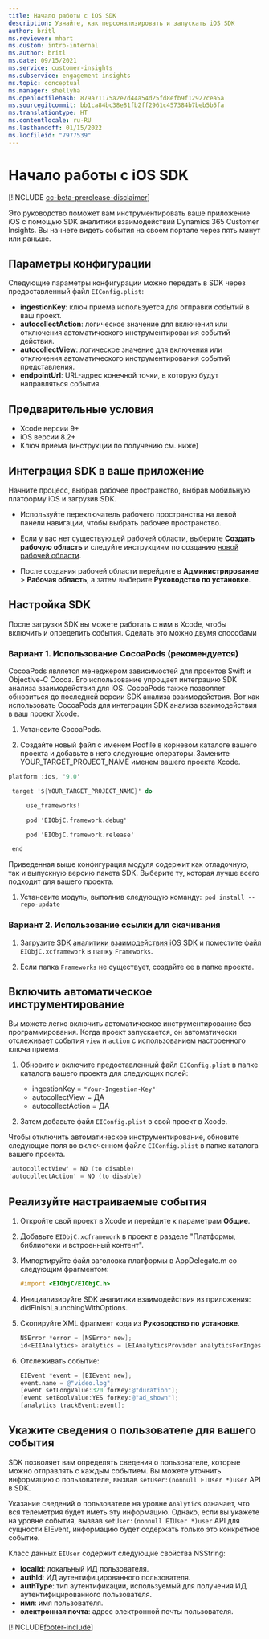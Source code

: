 ```yaml
---
title: Начало работы с iOS SDK
description: Узнайте, как персонализировать и запускать iOS SDK
author: britl
ms.reviewer: mhart
ms.custom: intro-internal
ms.author: britl
ms.date: 09/15/2021
ms.service: customer-insights
ms.subservice: engagement-insights
ms.topic: conceptual
ms.manager: shellyha
ms.openlocfilehash: 879a71175a2e7d44a54d25fd8efb9f12927cea5a
ms.sourcegitcommit: bb1ca84bc38e81fb2ff2961c457384b7beb5b5fa
ms.translationtype: HT
ms.contentlocale: ru-RU
ms.lasthandoff: 01/15/2022
ms.locfileid: "7977539"
---
```

# <a name="get-started-with-the-ios-sdk"></a>Начало работы с iOS SDK

[!INCLUDE [cc-beta-prerelease-disclaimer](includes/cc-beta-prerelease-disclaimer.md)]

Это руководство поможет вам инструментировать ваше приложение iOS с помощью SDK аналитики взаимодействий Dynamics 365 Customer Insights. Вы начнете видеть события на своем портале через пять минут или раньше.

## <a name="configuration-options"></a>Параметры конфигурации

Следующие параметры конфигурации можно передать в SDK через предоставленный файл `EIConfig.plist`:

- **ingestionKey**: ключ приема используется для отправки событий в ваш проект.
- **autocollectAction**: логическое значение для включения или отключения автоматического инструментирования событий действия.
- **autocollectView**: логическое значение для включения или отключения автоматического инструментирования событий представления.
- **endpointUrl**: URL-адрес конечной точки, в которую будут направляться события.

## <a name="prerequisites"></a>Предварительные условия

- Xcode версии 9+
- iOS версии 8.2+
- Ключ приема (инструкции по получению см. ниже)

## <a name="integrate-the-sdk-into-your-application"></a>Интеграция SDK в ваше приложение

Начните процесс, выбрав рабочее пространство, выбрав мобильную платформу iOS и загрузив SDK.

- Используйте переключатель рабочего пространства на левой панели навигации, чтобы выбрать рабочее пространство.

- Если у вас нет существующей рабочей области, выберите **Создать рабочую область** и следуйте инструкциям по созданию [новой рабочей области](create-workspace.md).

- После создания рабочей области перейдите в **Администрирование** > **Рабочая область**, а затем выберите **Руководство по установке**.

## <a name="configure-the-sdk"></a>Настройка SDK

После загрузки SDK вы можете работать с ним в Xcode, чтобы включить и определить события. Сделать это можно двумя способами

### <a name="option-1-using-cocoapods-recommended"></a>Вариант 1. Использование CocoaPods (рекомендуется)
CocoaPods является менеджером зависимостей для проектов Swift и Objective-C Cocoa. Его использование упрощает интеграцию SDK анализа взаимодействия для iOS. CocoaPods также позволяет обновиться до последней версии SDK анализа взаимодействия. Вот как использовать CocoaPods для интеграции SDK анализа взаимодействия в ваш проект Xcode. 

1. Установите CocoaPods. 

1. Создайте новый файл с именем Podfile в корневом каталоге вашего проекта и добавьте в него следующие операторы. Замените YOUR_TARGET_PROJECT_NAME именем вашего проекта Xcode. 
```objectivec
platform :ios, '9.0'  

 target '${YOUR_TARGET_PROJECT_NAME}' do 

     use_frameworks!   

     pod 'EIObjC.framework.debug' 

     pod 'EIObjC.framework.release' 

 end 
```
Приведенная выше конфигурация модуля содержит как отладочную, так и выпускную версию пакета SDK. Выберите ту, которая лучше всего подходит для вашего проекта.

1. Установите модуль, выполнив следующую команду:  `pod install --repo-update `

### <a name="option-2-using-download-link"></a>Вариант 2. Использование ссылки для скачивания

1. Загрузите [SDK аналитики взаимодействия iOS SDK](https://download.pi.dynamics.com/sdk/EI-SDKs/ei-ios-sdk.zip) и поместите файл `EIObjC.xcframework` в папку `Frameworks`.

1. Если папка `Frameworks` не существует, создайте ее в папке проекта.

## <a name="enable-auto-instrumentation"></a>Включить автоматическое инструментирование
 
Вы можете легко включить автоматическое инструментирование без программирования. Когда проект запускается, он автоматически отслеживает события `view` и `action` с использованием настроенного ключа приема. 

1. Обновите и включите предоставленный файл `EIConfig.plist` в папке каталога вашего проекта для следующих полей:
    - ingestionKey = `"Your-Ingestion-Key"`
    - autocollectView = ДА
    - autocollectAction = ДА

2. Затем добавьте файл `EIConfig.plist` в свой проект в Xcode. 



Чтобы отключить автоматическое инструментирование, обновите следующие поля во включенном файле `EIConfig.plist` в папке каталога вашего проекта. 

```objectivec
'autocollectView' = NO (to disable)
'autocollectAction' = NO (to disable)
```


## <a name="implement-custom-events"></a>Реализуйте настраиваемые события

1. Откройте свой проект в Xcode и перейдите к параметрам **Общие**. 
1. Добавьте `EIObjC.xcframework` в проект в разделе "Платформы, библиотеки и встроенный контент".

1. Импортируйте файл заголовка платформы в AppDelegate.m со следующим фрагментом:

    ```objectivec
    #import <EIObjC/EIObjC.h>
    ```

1. Инициализируйте SDK аналитики взаимодействия из приложения: didFinishLaunchingWithOptions.
1. Скопируйте XML фрагмент кода из **Руководство по установке**.

    ```objectivec
    NSError *error = [NSError new];
    id<EIIAnalytics> analytics = [EIAnalyticsProvider analyticsForIngestionKey:nil error:&error];
    ```

1. Отслеживать событие:

    ```objectivec
    EIEvent *event = [EIEvent new];
    event.name = @"video.log";
    [event setLongValue:320 forKey:@"duration"];
    [event setBoolValue:YES forKey:@"ad_shown"];
    [analytics trackEvent:event];
    ```

## <a name="set-user-details-for-your-event"></a>Укажите сведения о пользователе для вашего события

SDK позволяет вам определять сведения о пользователе, которые можно отправлять с каждым событием. Вы можете уточнить информацию о пользователе, вызвав `setUser:(nonnull EIUser *)user` API в SDK.

Указание сведений о пользователе на уровне `Analytics` означает, что вся телеметрия будет иметь эту информацию. Однако, если вы укажете на уровне события, вызвав `setUser:(nonnull EIUser *)user` API для сущности EIEvent, информацию будет содержать только это конкретное событие.

Класс данных `EIUser` содержит следующие свойства NSString:

- **localId**: локальный ИД пользователя.
- **authId**: ИД аутентифицированного пользователя.
- **authType**: тип аутентификации, используемый для получения ИД аутентифицированного пользователя.
- **имя**: имя пользователя.
- **электронная почта**: адрес электронной почты пользователя.


[!INCLUDE[footer-include](../includes/footer-banner.md)]
